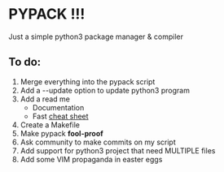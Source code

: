# PYPACK !!!
Just a simple python3 package manager & compiler

To do:
------
1. Merge everything into the pypack script
2. Add a --update option to update python3 program
3. Add a read me
    - Documentation
    - Fast [cheat sheet](cheat_sheet.md)
4. Create a Makefile
5. Make pypack **fool-proof**
6. Ask community to make commits on my script
7. Add support for python3 project that need MULTIPLE files
8. Add some VIM propaganda in easter eggs





